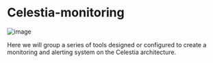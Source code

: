 # Celestia-monitoring
![image](https://github.com/Cumulo-pro/Celestia-monitoring/assets/2853158/3d115809-a4cd-4cf9-99a7-d535c8b7cee9)

Here we will group a series of tools designed or configured to create a monitoring and alerting system on the Celestia architecture.
